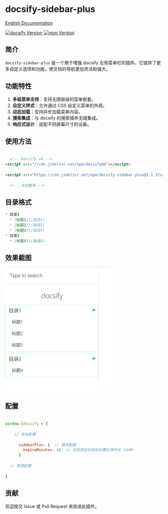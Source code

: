 # docsify-sidebar-plus

[English Documentation](README.md)

[![docsify Version](https://img.shields.io/badge/docsify-4.13.1+-9055F6)]() [![npm Version](https://img.shields.io/badge/npm-10.9.2+-blue)]()

## 简介
`docsify-sidebar-plus` 是一个用于增强 docsify 左侧菜单栏的插件。它提供了更多自定义选项和功能，使文档的导航更加灵活和强大。

## 功能特性
1. **多级菜单支持**：支持无限层级的菜单嵌套。
2. **自定义样式**：允许通过 CSS 自定义菜单的外观。
3. **动态加载**：支持异步加载菜单内容。
4. **搜索集成**：与 docsify 的搜索插件无缝集成。
5. **响应式设计**：适配不同屏幕尺寸的设备。

## 使用方法

   ```html

     <!-- Docsify v4 -->
  <script src="//cdn.jsdelivr.net/npm/docsify@4"></script>

  <script src="https://cdn.jsdelivr.net/npm/docsify-sidebar-plus@1.1.3/collapsible-sidebar.min.js"></script>

     <!-- 其他脚本 -->

   ```


## 目录格式
```markdown
* 目录1
  * [标题1](/路径1)
  * [标题2](/路径2)
  * [标题3](/路径3)
* 目录2
  * [标题4](/路径4)
```

## 效果截图
![](./README_CN.png)

## 配置

```js

window.$docsify = {

    // 其他配置

      sidebarPlus: {  // 插件配置
        expireMinutes: 60, // 记住侧边栏滚动位置生效时长（分钟）
      }

  // 其他配置

}

```

## 贡献
欢迎提交 Issue 或 Pull Request 来改进此插件。
